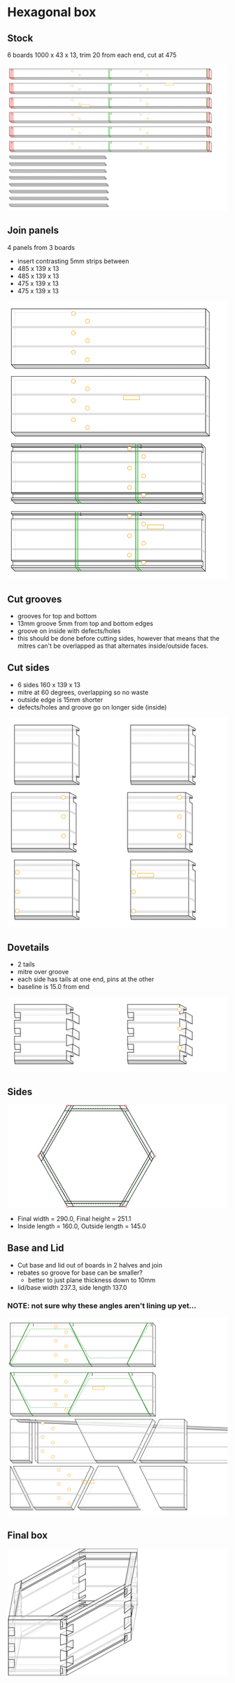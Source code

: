 # Hexagonal box
## Stock
6 boards 1000 x 43 x 13, trim 20 from each end, cut at 475

![Figure 1](hex_box1-strips-mitre/fig-1.svg)

## Join panels
4 panels from 3 boards
- insert contrasting 5mm strips between
- 485 x 139 x 13
- 485 x 139 x 13
- 475 x 139 x 13
- 475 x 139 x 13

![Figure 2](hex_box1-strips-mitre/fig-2.svg)

## Cut grooves
- grooves for top and bottom
- 13mm groove 5mm from top and bottom edges
- groove on inside with defects/holes
- this should be done before cutting sides, however that means that the mitres can't be overlapped as that alternates inside/outside faces.
## Cut sides
- 6 sides 160 x 139 x 13
- mitre at 60 degrees, overlapping so no waste
- outside edge is 15mm shorter
- defects/holes and groove go on longer side (inside)

![Figure 3](hex_box1-strips-mitre/fig-3.svg)

## Dovetails
- 2 tails
- mitre over groove
- each side has tails at one end, pins at the other
- baseline is 15.0 from end

![Figure 4](hex_box1-strips-mitre/fig-4.svg)

## Sides

![Figure 5](hex_box1-strips-mitre/fig-5.svg)

- Final width = 290.0, Final height = 251.1
- Inside length = 160.0, Outside length = 145.0
## Base and Lid
- Cut base and lid out of boards in 2 halves and join
- rebates so groove for base can be smaller?
   - better to just plane thickness down to 10mm
- lid/base width 237.3, side length 137.0
### NOTE: not sure why these angles aren't lining up yet...

![Figure 6](hex_box1-strips-mitre/fig-6.svg)

## Final box

![Figure 7](hex_box1-strips-mitre/fig-7.svg)

